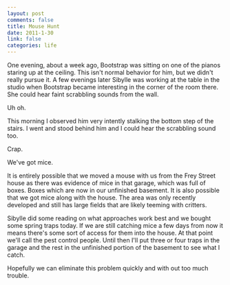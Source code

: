 ```yaml
--- 
layout: post
comments: false
title: Mouse Hunt
date: 2011-1-30
link: false
categories: life
---
```

One evening, about a week ago, Bootstrap was sitting on one of the pianos staring up at the ceiling. This isn't normal behavior for him, but we didn't really pursue it. A few evenings later Sibylle was working at the table in the studio when Bootstrap became interesting in the corner of the room there. She could hear faint scrabbling sounds from the wall.

Uh oh.

This morning I observed him very intently stalking the bottom step of the stairs. I went and stood behind him and I could hear the scrabbling sound too.

Crap.

We've got mice.

It is entirely possible that we moved a mouse with us from the Frey Street house as there was evidence of mice in that garage, which was full of boxes. Boxes which are now in our unfinished basement. It is also possible that we got mice along with the house. The area was only recently developed and still has large fields that are likely teeming with critters.

Sibylle did some reading on what approaches work best and we bought some spring traps today. If we are still catching mice a few days from now it means there's some sort of access for them into the house. At that point we'll call the pest control people. Until then I'll put three or four traps in the garage and the rest in the unfinished portion of the basement to see what I catch.

Hopefully we can eliminate this problem quickly and with out too much trouble.
